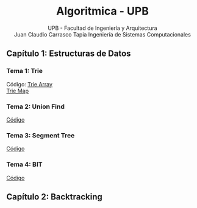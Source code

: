 <div align="center">

# Algoritmica - UPB

 UPB - Facultad de Ingeniería y Arquitectura  
 Juan Claudio Carrasco Tapia
 Ingeniería de Sistemas Computacionales  

 <div align="left">
  
 ## Capítulo 1: Estructuras de Datos
  ### Tema 1: Trie
  
  Código:
  [Trie Array](https://github.com/juanclawav/Algoritmica-UPB/blob/main/Algo2/EstructurasDeDatos/Trie/TrieArray.cpp)  
  [Trie Map](https://github.com/juanclawav/Algoritmica-UPB/blob/main/Algo2/EstructurasDeDatos/Trie/TrieConMapa.cpp)  
 
  ### Tema 2: Union Find
  
  [Código](https://github.com/juanclawav/Algoritmica-UPB/blob/main/Algo2/EstructurasDeDatos/UnionFind/UnionFind.cpp)  
  
  ### Tema 3: Segment Tree
  
  [Código](https://github.com/juanclawav/Algoritmica-UPB/blob/main/Algo2/EstructurasDeDatos/Segment%20Tree/segmentTree.cpp)  
 
  ### Tema 4: BIT
  
  [Código](https://github.com/juanclawav/Algoritmica-UPB/tree/main/Algo2/EstructurasDeDatos/BIT)  
  
 
  ## Capítulo 2: Backtracking  
 
